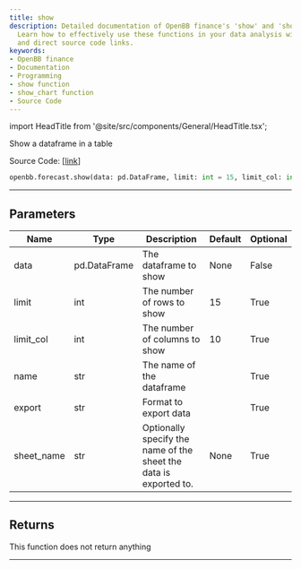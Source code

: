 ```yaml
---
title: show
description: Detailed documentation of OpenBB finance's 'show' and 'show_chart' functions.
  Learn how to effectively use these functions in your data analysis with clear instructions
  and direct source code links.
keywords:
- OpenBB finance
- Documentation
- Programming
- show function
- show_chart function
- Source Code
---
```


import HeadTitle from '@site/src/components/General/HeadTitle.tsx';

<HeadTitle title="forecast.show - Reference | OpenBB SDK Docs" />

Show a dataframe in a table

Source Code: [[link](https://github.com/OpenBB-finance/OpenBBTerminal/tree/main/openbb_terminal/forecast/forecast_view.py#L226)]

```python wordwrap
openbb.forecast.show(data: pd.DataFrame, limit: int = 15, limit_col: int = 10, name: str = "", export: str = "", sheet_name: Optional[str] = None)
```

---

## Parameters

| Name | Type | Description | Default | Optional |
| ---- | ---- | ----------- | ------- | -------- |
| data | pd.DataFrame | The dataframe to show | None | False |
| limit | int | The number of rows to show | 15 | True |
| limit_col | int | The number of columns to show | 10 | True |
| name | str | The name of the dataframe |  | True |
| export | str | Format to export data |  | True |
| sheet_name | str | Optionally specify the name of the sheet the data is exported to. | None | True |


---

## Returns

This function does not return anything

---

